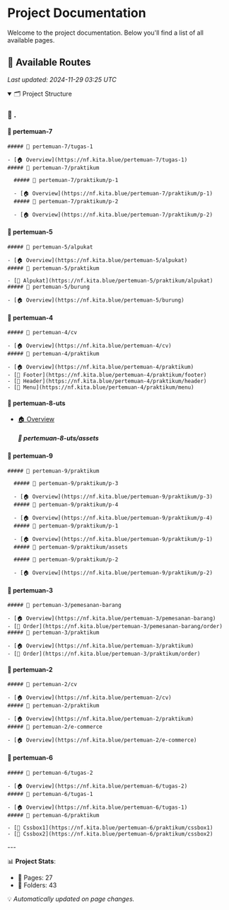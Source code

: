 # Project Documentation

Welcome to the project documentation. Below you'll find a list of all available pages.























## 📄 Available Routes

*Last updated: 2024-11-29 03:25 UTC*

<details open>
<summary>🗂️ Project Structure</summary>

### 📁 .

  #### 📅 pertemuan-7

    ##### 📅 pertemuan-7/tugas-1

    - [🏠 Overview](https://nf.kita.blue/pertemuan-7/tugas-1)
    ##### 🔬 pertemuan-7/praktikum

      ##### 🔬 pertemuan-7/praktikum/p-1

      - [🏠 Overview](https://nf.kita.blue/pertemuan-7/praktikum/p-1)
      ##### 🔬 pertemuan-7/praktikum/p-2

      - [🏠 Overview](https://nf.kita.blue/pertemuan-7/praktikum/p-2)
  #### 📅 pertemuan-5

    ##### 📅 pertemuan-5/alpukat

    - [🏠 Overview](https://nf.kita.blue/pertemuan-5/alpukat)
    ##### 🔬 pertemuan-5/praktikum

    - [📄 Alpukat](https://nf.kita.blue/pertemuan-5/praktikum/alpukat)
    ##### 📅 pertemuan-5/burung

    - [🏠 Overview](https://nf.kita.blue/pertemuan-5/burung)
  #### 📅 pertemuan-4

    ##### 📅 pertemuan-4/cv

    - [🏠 Overview](https://nf.kita.blue/pertemuan-4/cv)
    ##### 🔬 pertemuan-4/praktikum

    - [🏠 Overview](https://nf.kita.blue/pertemuan-4/praktikum)
    - [📄 Footer](https://nf.kita.blue/pertemuan-4/praktikum/footer)
    - [📄 Header](https://nf.kita.blue/pertemuan-4/praktikum/header)
    - [📄 Menu](https://nf.kita.blue/pertemuan-4/praktikum/menu)
  #### 📅 pertemuan-8-uts

  - [🏠 Overview](https://nf.kita.blue/pertemuan-8-uts)
    ##### 📅 pertemuan-8-uts/assets

  #### 📅 pertemuan-9

    ##### 🔬 pertemuan-9/praktikum

      ##### 🔬 pertemuan-9/praktikum/p-3

      - [🏠 Overview](https://nf.kita.blue/pertemuan-9/praktikum/p-3)
      ##### 🔬 pertemuan-9/praktikum/p-4

      - [🏠 Overview](https://nf.kita.blue/pertemuan-9/praktikum/p-4)
      ##### 🔬 pertemuan-9/praktikum/p-1

      - [🏠 Overview](https://nf.kita.blue/pertemuan-9/praktikum/p-1)
      ##### 🔬 pertemuan-9/praktikum/assets

      ##### 🔬 pertemuan-9/praktikum/p-2

      - [🏠 Overview](https://nf.kita.blue/pertemuan-9/praktikum/p-2)
  #### 📅 pertemuan-3

    ##### 📅 pertemuan-3/pemesanan-barang

    - [🏠 Overview](https://nf.kita.blue/pertemuan-3/pemesanan-barang)
    - [📄 Order](https://nf.kita.blue/pertemuan-3/pemesanan-barang/order)
    ##### 🔬 pertemuan-3/praktikum

    - [🏠 Overview](https://nf.kita.blue/pertemuan-3/praktikum)
    - [📄 Order](https://nf.kita.blue/pertemuan-3/praktikum/order)
  #### 📅 pertemuan-2

    ##### 📅 pertemuan-2/cv

    - [🏠 Overview](https://nf.kita.blue/pertemuan-2/cv)
    ##### 🔬 pertemuan-2/praktikum

    - [🏠 Overview](https://nf.kita.blue/pertemuan-2/praktikum)
    ##### 📅 pertemuan-2/e-commerce

    - [🏠 Overview](https://nf.kita.blue/pertemuan-2/e-commerce)
  #### 📅 pertemuan-6

    ##### 📅 pertemuan-6/tugas-2

    - [🏠 Overview](https://nf.kita.blue/pertemuan-6/tugas-2)
    ##### 📅 pertemuan-6/tugas-1

    - [🏠 Overview](https://nf.kita.blue/pertemuan-6/tugas-1)
    ##### 🔬 pertemuan-6/praktikum

    - [📄 Cssbox1](https://nf.kita.blue/pertemuan-6/praktikum/cssbox1)
    - [📄 Cssbox2](https://nf.kita.blue/pertemuan-6/praktikum/cssbox2)

</details>
---

📊 **Project Stats**:
- 📄 Pages: 27
- 📂 Folders: 43

💡 *Automatically updated on page changes.*
